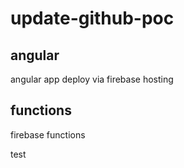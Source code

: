 # update-github-poc

## angular
angular app deploy via firebase hosting

## functions
firebase functions

test